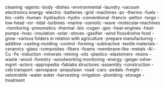 cleaning
  -agents
  -body
  -dishes
  -environmental
  -laundry
  -vacuum
electronics
energy
  -electric
    -batteries
    -grid
    -machines
    -pv
    -thermo
  -fuels
    -bio
    -cells
  -human
  -hydraulics
  -hydro
    -conventional
      -francis
      -pelton
      -turgo
    -low-head
      -ror
      -tidal
      -turbines
  -marine
    -osmotic
    -wave
  -molecular-machines
  -monitoring
  -pneumatics
  -thermal
    -bio
    -cogen
    -geo
    -heat-engines
    -heat-pumps
    -hvac
    -insulation
    -solar
    -stoves
      -gasifier
  -wind
floss4oshw
food
  -grow
    -various folders in relation with agriculture
  -prepare
manufacturing
  -additive
  -casting-molding
  -control
  -forming
  -subtractive
  -textile
materials
  -ceramics
    -glass
  -composites
  -fibers
  -foams
  -membrane-like
  -metals
    -Al
    -Cu
    -Fe
    -induction
  -minerals
    -mining
  -oils
  -plastics
    -elastomers
  -resins
  -waste
  -wood
    -forestry
    -woodworking
monitoring
  -energy
  -geiger
oshw-mgmt
  -actors
  -appropedia
  -fablabs
structures
  -assembly
  -construction
    -ceb
transport
  -aerospace
  -propulsion
  -road
    -cars
    -pedals
      -freight
      -velomobile
  -water
water
  -harvesting
  -irrigation
  -plumbing
  -storage
  -treatment
